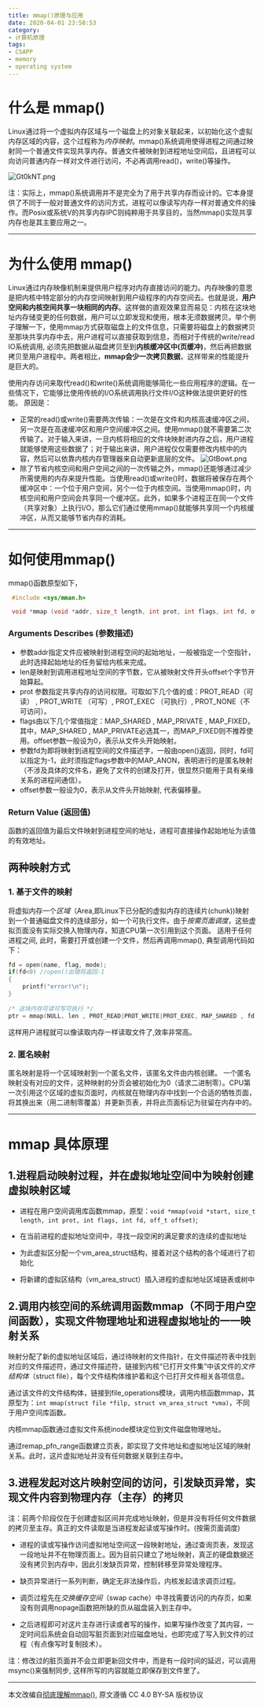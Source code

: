 ```yaml
---
title: mmap()原理与应用
date: 2020-04-01 23:58:53 
category: 
- 计算机原理
tags: 
- CSAPP 
- memory
- operating system
---
```


# 什么是 mmap()

Linux通过将一个虚拟内存区域与一个磁盘上的对象关联起来，以初始化这个虚拟内存区域的内容，这个过程称为*内存映射*。mmap()系统调用使得进程之间通过映射同一个普通文件实现共享内存。普通文件被映射到进程地址空间后，且进程可以向访问普通内存一样对文件进行访问，不必再调用read()，write()等操作。

![Gt0kNT.png](https://s1.ax1x.com/2020/04/02/Gt0kNT.png)

注：实际上，mmap()系统调用并不是完全为了用于共享内存而设计的。它本身提供了不同于一般对普通文件的访问方式，进程可以像读写内存一样对普通文件的操作。而Posix或系统V的共享内存IPC则纯粹用于共享目的，当然mmap()实现共享内存也是其主要应用之一。
****
# 为什么使用 mmap()

Linux通过内存映像机制来提供用户程序对内存直接访问的能力。内存映像的意思是把内核中特定部分的内存空间映射到用户级程序的内存空间去。也就是说，**用户空间和内核空间共享一块相同的内存**。这样做的直观效果显而易见：内核在这块地址内存储变更的任何数据，用户可以立即发现和使用，根本无须数据拷贝。举个例子理解一下，使用mmap方式获取磁盘上的文件信息，只需要将磁盘上的数据拷贝至那块共享内存中去，用户进程可以直接获取到信息，而相对于传统的write/read　IO系统调用, 必须先把数据从磁盘拷贝至到**内核缓冲区中(页缓冲)**，然后再把数据拷贝至用户进程中。两者相比，**mmap会少一次拷贝数据**，这样带来的性能提升是巨大的。

使用内存访问来取代read()和write()系统调用能够简化一些应用程序的逻辑。在一些情况下，它能够比使用传统的I/O系统调用执行文件I/O这种做法提供更好的性能。
原因是：

- 正常的read()或write()需要两次传输：一次是在文件和内核高速缓冲区之间，另一次是在高速缓冲区和用户空间缓冲区之间。使用mmap()就不需要第二次传输了。对于输入来讲，一旦内核将相应的文件块映射进内存之后，用户进程就能够使用这些数据了；对于输出来讲，用户进程仅仅需要修改内核中的内容，然后可以依靠内核内存管理器来自动更新底层的文件。
![GtBowt.png](https://s1.ax1x.com/2020/04/02/GtBowt.png)
- 除了节省内核空间和用户空间之间的一次传输之外，mmap()还能够通过减少所需使用的内存来提升性能。当使用read()或write()时，数据将被保存在两个缓冲区中：一个位于用户空间，另个一位于内核空间。当使用mmap()时，内核空间和用户空间会共享同一个缓冲区。此外，如果多个进程正在同一个文件（共享对象）上执行I/O，那么它们通过使用mmap()就能够共享同一个内核缓冲区，从而又能够节省内存的消耗。
****
# 如何使用mmap()
mmap()函数原型如下，
```C
 #include <sys/mman.h>

 void *mmap (void *addr, size_t length, int prot, int flags, int fd, off_t offset);
```

### Arguments Describes (参数描述)

- 参数addr指定文件应被映射到进程空间的起始地址，一般被指定一个空指针，此时选择起始地址的任务留给内核来完成。
- len是映射到调用进程地址空间的字节数，它从被映射文件开头offset个字节开始算起。
- prot 参数指定共享内存的访问权限。可取如下几个值的或：PROT_READ（可读） , PROT_WRITE （可写）, PROT_EXEC （可执行）, PROT_NONE（不可访问）。
- flags由以下几个常值指定：MAP_SHARED , MAP_PRIVATE , MAP_FIXED，其中，MAP_SHARED , MAP_PRIVATE必选其一，而MAP_FIXED则不推荐使用。offset参数一般设为0，表示从文件头开始映射。
- 参数fd为即将映射到进程空间的文件描述字，一般由open()返回，同时，fd可以指定为-1，此时须指定flags参数中的MAP_ANON，表明进行的是匿名映射（不涉及具体的文件名，避免了文件的创建及打开，很显然只能用于具有亲缘关系的进程间通信）。
- offset参数一般设为0，表示从文件头开始映射, 代表偏移量。
  
### Return Value (返回值)

函数的返回值为最后文件映射到进程空间的地址，进程可直接操作起始地址为该值的有效地址。

## 两种映射方式

### 1. 基于文件的映射
将虚拟内存一个*区域*（Area,即Linux下已分配的虚拟内存的连续片(chunk))映射到一个普通磁盘文件的连续部分，如一个可执行文件。由于*按需页面调度*，这些虚拟页面没有实际交换入物理内存，知道CPU第一次引用到这个页面。
适用于任何进程之间, 此时，需要打开或创建一个文件，然后再调用mmap(), 典型调用代码如下：

```C
fd = open(name, flag, mode);
if(fd<0) //open()出错将返回-1
{
	printf("error!\n");
}
        
/* 这块内存可读可写可执行 */
ptr = mmap(NULL, len , PROT_READ|PROT_WRITE|PROT_EXEC, MAP_SHARED , fd , 0); 
```

这样用户进程就可以像读取内存一样读取文件了,效率非常高。

### 2. 匿名映射

匿名映射是将一个区域映射到一个匿名文件，该匿名文件由内核创建。
一个匿名映射没有对应的文件，这种映射的分页会被初始化为0（请求二进制零）。CPU第一次引用这个区域的虚拟页面时，内核就在物理内存中找到一个合适的牺牲页面，将其换出来（用二进制零覆盖）并更新页表，并将此页面标记为驻留在内存中的。
****
# mmap 具体原理

## 1.进程启动映射过程，并在虚拟地址空间中为映射创建虚拟映射区域

- 进程在用户空间调用库函数mmap，原型：`void *mmap(void *start, size_t length, int prot, int flags, int fd, off_t offset)`;

- 在当前进程的虚拟地址空间中，寻找一段空闲的满足要求的连续的虚拟地址

- 为此虚拟区分配一个vm_area_struct结构，接着对这个结构的各个域进行了初始化

- 将新建的虚拟区结构（vm_area_struct）插入进程的虚拟地址区域链表或树中
  
## 2.调用内核空间的系统调用函数mmap（不同于用户空间函数），实现文件物理地址和进程虚拟地址的一一映射关系

映射分配了新的虚拟地址区域后，通过待映射的文件指针，在文件描述符表中找到对应的文件描述符，通过文件描述符，链接到内核“已打开文件集”中该文件的*文件结构体*（struct file），每个文件结构体维护着和这个已打开文件相关各项信息。

通过该文件的文件结构体，链接到file_operations模块，调用内核函数mmap，其原型为：`int mmap(struct file *filp, struct vm_area_struct *vma)`，不同于用户空间库函数。

内核mmap函数通过虚拟文件系统inode模块定位到文件磁盘物理地址。

通过remap_pfn_range函数建立页表，即实现了文件地址和虚拟地址区域的映射关系。此时，这片虚拟地址并没有任何数据关联到主存中。

## 3.进程发起对这片映射空间的访问，引发缺页异常，实现文件内容到物理内存（主存）的拷贝

注：前两个阶段仅在于创建虚拟区间并完成地址映射，但是并没有将任何文件数据的拷贝至主存。真正的文件读取是当进程发起读或写操作时。(按需页面调度)

- 进程的读或写操作访问虚拟地址空间这一段映射地址，通过查询页表，发现这一段地址并不在物理页面上。因为目前只建立了地址映射，真正的硬盘数据还没有拷贝到内存中，因此引发缺页异常，控制转移至异常处理程序。

- 缺页异常进行一系列判断，确定无非法操作后，内核发起请求调页过程。

- 调页过程先在*交换缓存空间*（swap cache）中寻找需要访问的内存页，如果没有则调用nopage函数把所缺的页从磁盘装入到主存中。

- 之后进程即可对这片主存进行读或者写的操作，如果写操作改变了其内容，一定时间后系统会自动回写脏页面到对应磁盘地址，也即完成了写入到文件的过程（有点像写时复制技术）。

注：修改过的脏页面并不会立即更新回文件中，而是有一段时间的延迟，可以调用msync()来强制同步, 这样所写的内容就能立即保存到文件里了。


****
本文改编自[彻底理解mmap()](https://blog.csdn.net/Holy_666/article/details/86532671), 原文遵循 CC 4.0 BY-SA 版权协议

